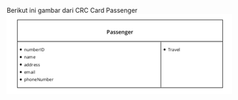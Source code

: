 Berikut ini gambar dari CRC Card Passenger
![Gambar CRC Card Passenger](./screenshots/CRC-passenger.png)
